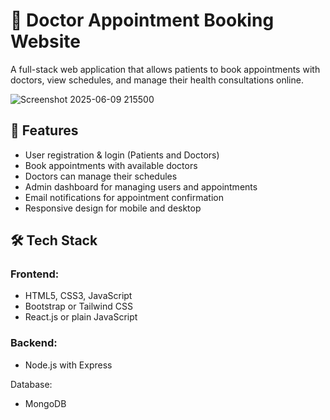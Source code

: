# 🏥 Doctor Appointment Booking Website

A full-stack web application that allows patients to book appointments with doctors, view schedules, and manage their health consultations online.

 ![Screenshot 2025-06-09 215500](https://github.com/user-attachments/assets/7d0e79ef-dcf7-418c-9971-3d5726b05bc4)

## 🚀 Features

- User registration & login (Patients and Doctors)
- Book appointments with available doctors
- Doctors can manage their schedules
- Admin dashboard for managing users and appointments
- Email notifications for appointment confirmation
- Responsive design for mobile and desktop

## 🛠️ Tech Stack

### Frontend:
- HTML5, CSS3, JavaScript
- Bootstrap or Tailwind CSS
- React.js or plain JavaScript 

### Backend:
- Node.js with Express  


Database:
- MongoDB 









